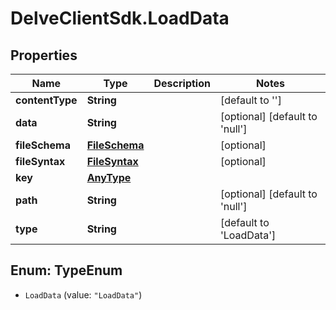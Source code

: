 # DelveClientSdk.LoadData

## Properties

Name | Type | Description | Notes
------------ | ------------- | ------------- | -------------
**contentType** | **String** |  | [default to &#39;&#39;]
**data** | **String** |  | [optional] [default to &#39;null&#39;]
**fileSchema** | [**FileSchema**](FileSchema.md) |  | [optional] 
**fileSyntax** | [**FileSyntax**](FileSyntax.md) |  | [optional] 
**key** | [**AnyType**](.md) |  | 
**path** | **String** |  | [optional] [default to &#39;null&#39;]
**type** | **String** |  | [default to &#39;LoadData&#39;]



## Enum: TypeEnum


* `LoadData` (value: `"LoadData"`)





